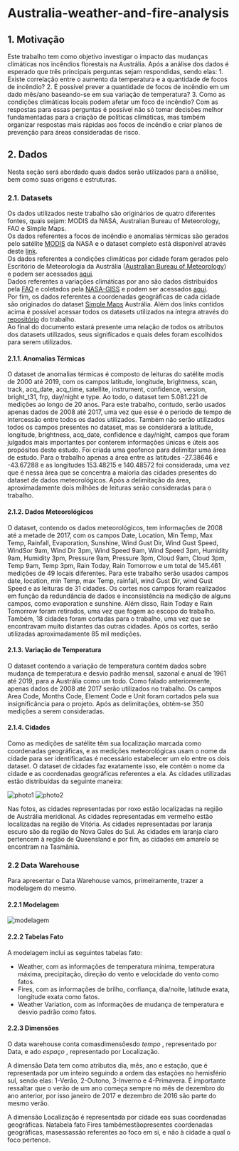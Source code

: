 # Australia-weather-and-fire-analysis

## 1. Motivação

Este trabalho tem como objetivo investigar o impacto das mudanças climáticas nos incêndios florestais na Austrália. Após a análise dos dados é esperado que três principais perguntas sejam respondidas, sendo elas: 1. Existe correlação entre o aumento da temperatura e a quantidade de focos de incêndio? 2. É possível prever a quantidade de focos de incêndio em um dado mês/ano baseando-se em sua variação de temperatura? 3. Como as condições climáticas locais podem afetar um foco de incêndio?
Com as respostas para essas perguntas é possível não só tomar decisões melhor fundamentadas para a criação de políticas climáticas, mas também organizar respostas mais rápidas aos focos de incêndio e criar planos de prevenção para áreas consideradas de risco.

## 2. Dados

Nesta seção será abordado quais dados serão utilizados para a análise, bem como suas origens e estruturas.

### 2.1. Datasets

Os dados utilizados neste trabalho são originários de quatro diferentes fontes, quais sejam: MODIS da NASA, Australian Bureau of Meteorology, FAO e Simple Maps.
</br>
Os dados referentes a focos de incêndio e anomalias térmicas são gerados pelo satélite [MODIS](https://earthdata.nasa.gov/earth-observation-data/near-real-time/firms) da NASA e o dataset completo está disponível através deste [link](https://www.kaggle.com/gabrielbgutierrez/satellite-data-on-australia-fires).
</br>
Os dados referentes a condições climáticas por cidade foram gerados pelo Escritório de Meteorologia da Austrália ([Australian Bureau of Meteorology](http://www.bom.gov.au/climate/data/)) e podem ser acessados [aqui](https://www.kaggle.com/jsphyg/weather-dataset-rattle-package).
</br>
Dados referentes a variações climáticas por ano são dados distribuídos pela [FAO](http://www.fao.org/home/en) e coletados pela [NASA-GISS](https://data.giss.nasa.gov/gistemp/) e podem ser acessados [aqui](https://www.kaggle.com/sevgisarac/temperature-change).
</br>
Por fim, os dados referentes a coordenadas geográficas de cada cidade são originados do dataset [Simple Maps](https://simplemaps.com/data/au-cities) Austrália.
Além dos links contidos acima é possível acessar todos os datasets utilizados na íntegra através do [repositório](https://github.com/GabrielBG0/Australia-weather-and-fire-analysis) do trabalho.
</br>
Ao final do documento estará presente uma relação de todos os atributos dos datasets utilizados, seus significados e quais deles foram escolhidos para serem utilizados.

#### 2.1.1. Anomalias Térmicas

O dataset de anomalias térmicas é composto de leituras do satélite modis de 2000 até 2019, com os campos latitude, longitude, brightness, scan, track, acq_date, acq_time, satellite, instrument, confidence, version, bright_t31, frp, day/night e type. Ao todo, o dataset tem 5.081.221 de medições ao longo de 20 anos.
Para este trabalho, contudo, serão usados apenas dados de 2008 até 2017, uma vez que esse é o período de tempo de intercessão entre todos os dados utilizados. Também não serão utilizados todos os campos presentes no dataset, mas se considerará a latitude, longitude, brightness, acq_date, confidence e day/night, campos que foram julgados mais importantes por conterem informações únicas e úteis aos propósitos deste estudo.
Foi criada uma geofence para delimitar uma área de estudo. Para o trabalho apenas a área entre as latitudes -27.38646 e -43.67288 e as longitudes 153.48215 e 140.48572 foi considerada, uma vez que é nessa área que se concentra a maioria das cidades presentes do dataset de dados meteorológicos. Após a delimitação da área, aproximadamente dois milhões de leituras serão consideradas para o trabalho.

#### 2.1.2. Dados Meteorológicos

O dataset, contendo os dados meteorológicos, tem informações de 2008 até a metade de 2017, com os campos Date, Location, Min Temp, Max Temp, Rainfall, Evaporation, Sunshine, Wind Gust Dir, Wind Gust Speed, WindSor 9am, Wind Dir 3pm, Wind Speed 9am, Wind Speed 3pm, Humidity 9am, Humidity 3pm, Pressure 9am, Pressure 3pm, Cloud 9am, Cloud 3pm, Temp 9am, Temp 3pm, Rain Today, Rain Tomorrow e um total de 145.461 medições de 49 locais diferentes. Para este trabalho serão usados campos date, location, min Temp, max Temp, rainfall, wind Gust Dir, wind Gust Speed e as leituras de 31 cidades.
Os cortes nos campos foram realizados em função da redundância de dados e inconsistência na medição de alguns campos, como evaporation e sunshine. Além disso, Rain Today e Rain Tomorrow foram retirados, uma vez que fogem ao escopo do trabalho.
Também, 18 cidades foram cortadas para o trabalho, uma vez que se encontravam muito distantes das outras cidades. Após os cortes, serão utilizadas aproximadamente 85 mil medições.

#### 2.1.3. Variação de Temperatura

O dataset contendo a variação de temperatura contém dados sobre mudança de temperatura e desvio padrão mensal, sazonal e anual de 1961 até 2019, para a Austrália como um todo. Como falado anteriormente, apenas dados de 2008 até 2017 serão utilizados no trabalho. Os campos Area Code, Months Code, Element Code e Unit foram cortados pela sua insignificância para o projeto. Após as delimitações, obtém-se 350 medições a serem consideradas.

#### 2.1.4. Cidades

Como as medições de satélite têm sua localização marcada como coordenadas geográficas, e as medições meteorológicas usam o nome da cidade para ser identificadas é necessário estabelecer um elo entre os dois dataset. O dataset de cidades faz exatamente isso, ele contém o nome da cidade e as coordenadas geográficas referentes a ela. As cidades utilizadas estão distribuídas da seguinte maneira:

![photo1](https://github.com/GabrielBG0/Australia-Weather-and-Fire-Analysis/blob/main/Aditional%20Resources/cities%20map.jpeg?raw=true)
![photo2](https://github.com/GabrielBG0/Australia-Weather-and-Fire-Analysis/blob/main/Aditional%20Resources/cities%20map%202.jpeg?raw=true)

Nas fotos, as cidades representadas por roxo estão localizadas na região de Austrália meridional. As cidades representadas em vermelho estão localizadas na região de Vitória.
As cidades representadas por laranja escuro são da região de Nova Gales do Sul. As cidades em laranja claro pertencem à região de Queensland e por fim, as cidades em amarelo se encontram na Tasmânia.

### 2.2 Data Warehouse

Para apresentar o Data Warehouse vamos, primeiramente, trazer a modelagem do mesmo.

#### 2.2.1 Modelagem

![modelagem](https://github.com/GabrielBG0/Australia-Weather-and-Fire-Analysis/blob/main/Aditional%20Resources/DW%20Model.png?raw=true)

#### 2.2.2 Tabelas Fato

A modelagem inclui as seguintes tabelas fato:

- Weather, com as informações de temperatura mínima, temperatura máxima, precipitação, direção do vento e velocidade do vento como fatos.
- Fires, com as informações de brilho, confiança, dia/noite, latitude exata, longitude exata como fatos.
- Weather Variation, com as informações de mudança de temperatura e desvio padrão como fatos.

#### 2.2.3 Dimensões

O data warehouse conta comasdimensõesdo _tempo_ , representado por Data, e ado
_espaço_ , representado por Localização.

A dimensão Data tem como atributos dia, mês, ano e estação, que é representada por um
inteiro seguindo a ordem das estações no hemisfério sul, sendo elas: 1-Verão, 2-Outono,
3-Inverno e 4-Primavera. É importante ressaltar que o verão de um ano começa sempre no
mês de dezembro do ano anterior, por isso janeiro de 2017 e dezembro de 2016 são parte
do mesmo verão.

A dimensão Localização é representada por cidade eas suas coordenadas geográficas.
Natabela fato Fires tambémestãopresentes coordenadas geográficas, masessassão
referentes ao foco em si, e não à cidade a qual o foco pertence.
